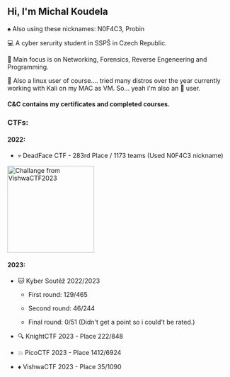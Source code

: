 ##                               Hi, I'm Michal Koudela

♠️  Also using these nicknames: N0F4C3, Probin

💻 A cyber serurity student in SSPŠ in Czech Republic.

🔧 Main focus is on Networking, Forensics, Reverse Engeneering and Programming.

🐧 Also a linux user of course.... tried many distros over the year currently working with Kali on my MAC as VM.
So... yeah i'm also an 🍎 user.

#### C&C contains my certificates and completed courses. 

### CTFs:
#### 2022:
- 💀 DeadFace CTF - 283rd Place / 1173 teams (Used N0F4C3 nickname)
<img src="https://user-images.githubusercontent.com/100596513/196055979-7862a24e-2a51-4d21-ad0f-96506934a907.png" alt="Challange from VishwaCTF2023" style="width:196px; height:196px;/">

#### 2023:
- 🐱 Kyber Soutěž 2022/2023 
  
  - First round: 129/465 
  
  - Second round: 46/244 
  
  - Final round: 0/51 (Didn't get a point so i could't be rated.)

- 🔍 KnightCTF 2023  - Place 222/848
- 💥 PicoCTF 2023 - Place 1412/6924
- ♦️ VishwaCTF 2023 - Place 35/1090
